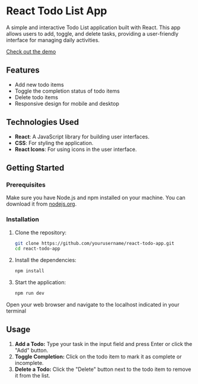 # React Todo List App

A simple and interactive Todo List application built with React. This app allows users to add, toggle, and delete tasks, providing a user-friendly interface for managing daily activities.

[Check out the demo](https://lucky-ikefe.github.io/todo-list-app-2/)

## Features

- Add new todo items
- Toggle the completion status of todo items
- Delete todo items
- Responsive design for mobile and desktop

## Technologies Used

- **React**: A JavaScript library for building user interfaces.
- **CSS**: For styling the application.
- **React Icons**: For using icons in the user interface.

## Getting Started

### Prerequisites

Make sure you have Node.js and npm installed on your machine. You can download it from [nodejs.org](https://nodejs.org/).

### Installation

1. Clone the repository:
   ```bash
   git clone https://github.com/yourusername/react-todo-app.git
   cd react-todo-app
2. Install the dependencies:
    ```bash
    npm install
3. Start the application:

    ```bash
    npm run dev
Open your web browser and navigate to the localhost indicated in your terminal

## Usage
1. **Add a Todo:** Type your task in the input field and press Enter or click the "Add" button.
2. **Toggle Completion:** Click on the todo item to mark it as complete or incomplete.
3. **Delete a Todo:** Click the "Delete" button next to the todo item to remove it from the list.
